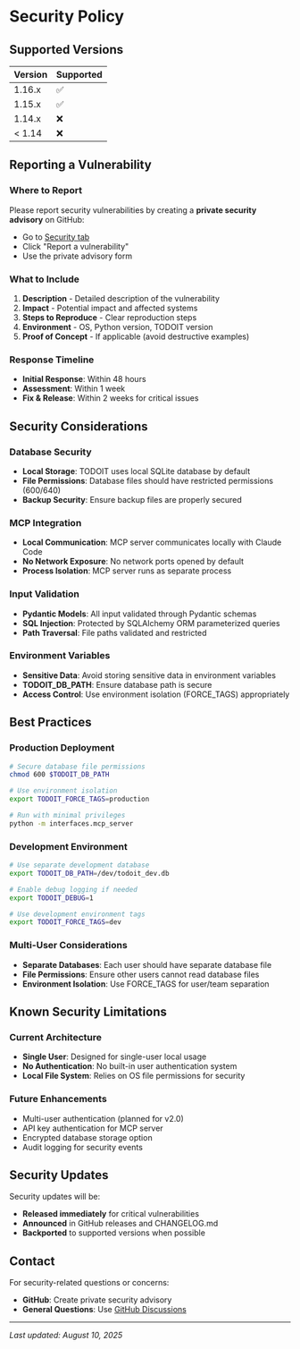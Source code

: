 # Security Policy

## Supported Versions

| Version | Supported          |
| ------- | ------------------ |
| 1.16.x  | ✅                |
| 1.15.x  | ✅                |
| 1.14.x  | ❌                |
| < 1.14  | ❌                |

## Reporting a Vulnerability

### Where to Report
Please report security vulnerabilities by creating a **private security advisory** on GitHub:
- Go to [Security tab](https://github.com/hipotures/todoit/security) 
- Click "Report a vulnerability"
- Use the private advisory form

### What to Include
1. **Description** - Detailed description of the vulnerability
2. **Impact** - Potential impact and affected systems
3. **Steps to Reproduce** - Clear reproduction steps
4. **Environment** - OS, Python version, TODOIT version
5. **Proof of Concept** - If applicable (avoid destructive examples)

### Response Timeline
- **Initial Response**: Within 48 hours
- **Assessment**: Within 1 week  
- **Fix & Release**: Within 2 weeks for critical issues

## Security Considerations

### Database Security
- **Local Storage**: TODOIT uses local SQLite database by default
- **File Permissions**: Database files should have restricted permissions (600/640)
- **Backup Security**: Ensure backup files are properly secured

### MCP Integration
- **Local Communication**: MCP server communicates locally with Claude Code
- **No Network Exposure**: No network ports opened by default
- **Process Isolation**: MCP server runs as separate process

### Input Validation
- **Pydantic Models**: All input validated through Pydantic schemas
- **SQL Injection**: Protected by SQLAlchemy ORM parameterized queries
- **Path Traversal**: File paths validated and restricted

### Environment Variables
- **Sensitive Data**: Avoid storing sensitive data in environment variables
- **TODOIT_DB_PATH**: Ensure database path is secure
- **Access Control**: Use environment isolation (FORCE_TAGS) appropriately

## Best Practices

### Production Deployment
```bash
# Secure database file permissions
chmod 600 $TODOIT_DB_PATH

# Use environment isolation
export TODOIT_FORCE_TAGS=production

# Run with minimal privileges
python -m interfaces.mcp_server
```

### Development Environment
```bash
# Use separate development database
export TODOIT_DB_PATH=/dev/todoit_dev.db

# Enable debug logging if needed
export TODOIT_DEBUG=1

# Use development environment tags
export TODOIT_FORCE_TAGS=dev
```

### Multi-User Considerations
- **Separate Databases**: Each user should have separate database file
- **File Permissions**: Ensure other users cannot read database files
- **Environment Isolation**: Use FORCE_TAGS for user/team separation

## Known Security Limitations

### Current Architecture
- **Single User**: Designed for single-user local usage
- **No Authentication**: No built-in user authentication system
- **Local File System**: Relies on OS file permissions for security

### Future Enhancements
- Multi-user authentication (planned for v2.0)
- API key authentication for MCP server
- Encrypted database storage option
- Audit logging for security events

## Security Updates

Security updates will be:
- **Released immediately** for critical vulnerabilities
- **Announced** in GitHub releases and CHANGELOG.md
- **Backported** to supported versions when possible

## Contact

For security-related questions or concerns:
- **GitHub**: Create private security advisory
- **General Questions**: Use [GitHub Discussions](https://github.com/hipotures/todoit/discussions)

---

*Last updated: August 10, 2025*